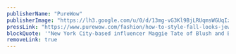 ```yaml
---
publisherName: "PureWow"
publisherImage: "https://lh3.google.com/u/0/d/13mg-vG3Kl9BjLRUqmsWGUqIzhjSWfk_c"
pressLink: "https://www.purewow.com/fashion/how-to-style-fall-looks-jewelry"
blockQuote: '"New York City-based influencer Maggie Tate of Blush and Blooms knows how important every detail of an outfit can be..."'
removeLink: true
---
```


